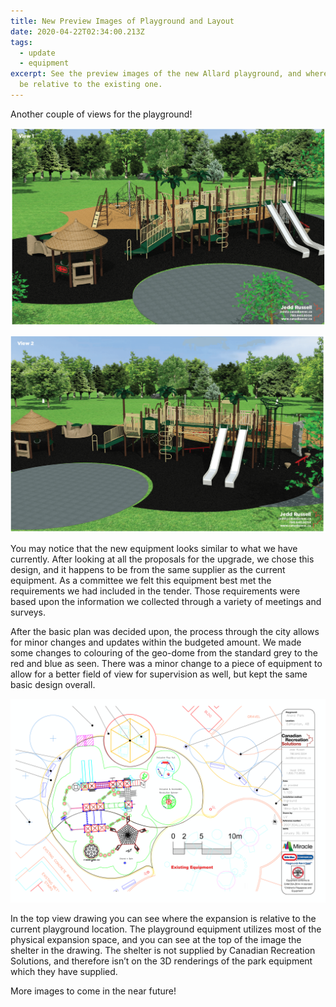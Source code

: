 ```yaml
---
title: New Preview Images of Playground and Layout
date: 2020-04-22T02:34:00.213Z
tags:
  - update
  - equipment
excerpt: See the preview images of the new Allard playground, and where it will
  be relative to the existing one.
---
```

Another couple of views for the playground!

![Playground Render](/assets/images/playground-view-1.png "Playground Render #1")

![Playground Render](/assets/images/playground-view-2.png "Playground Render #2")

You may notice that the new equipment looks similar to what we have currently. After looking at all the proposals for the upgrade, we chose this design, and it happens to be from the same supplier as the current equipment. As a committee we felt this equipment best met the requirements we had included in the tender. Those requirements were based upon the information we collected through a variety of meetings and surveys. 

After the basic plan was decided upon, the process through the city allows for minor changes and updates within the budgeted amount. We made some changes to colouring of the geo-dome from the standard grey to the red and blue as seen. There was a minor change to a piece of equipment to allow for a better field of view for supervision as well, but kept the same basic design overall. 

![Top-Down Drawing of New Playground Location](/assets/images/allard-2d-layout-jan-2020.png "Layout of New Playground Location")

In the top view drawing you can see where the expansion is relative to the current playground location. The playground equipment utilizes most of the physical expansion space, and you can see at the top of the image the shelter in the drawing. The shelter is not supplied by Canadian Recreation Solutions, and therefore isn’t on the 3D renderings of the park equipment which they have supplied. 

More images to come in the near future!